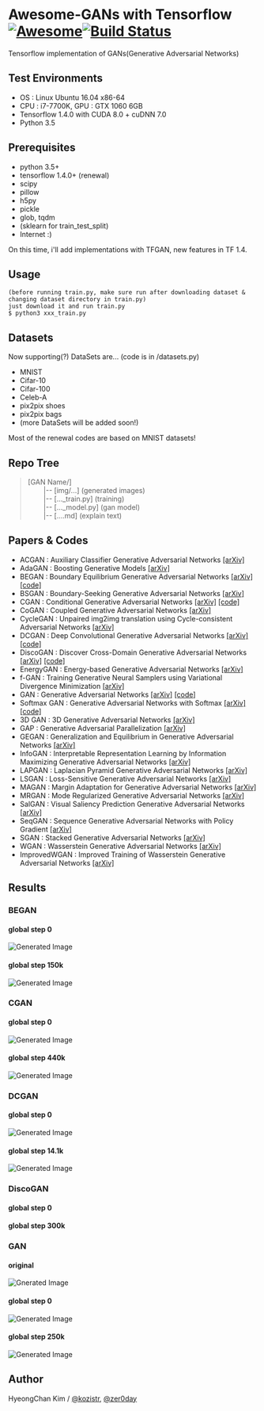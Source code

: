 # Awesome-GANs with Tensorflow [![Awesome](https://cdn.rawgit.com/sindresorhus/awesome/d7305f38d29fed78fa85652e3a63e154dd8e8829/media/badge.svg)](https://github.com/sindresorhus/awesome)[![Build Status](https://travis-ci.org/dwyl/esta.svg?branch=master)](https://travis-ci.org/)
Tensorflow implementation of GANs(Generative Adversarial Networks)

## Test Environments
* OS : Linux Ubuntu 16.04 x86-64
* CPU : i7-7700K, GPU : GTX 1060 6GB
* Tensorflow 1.4.0 with CUDA 8.0 + cuDNN 7.0
* Python 3.5

## Prerequisites
* python 3.5+
* tensorflow 1.4.0+ (renewal)
* scipy
* pillow
* h5py
* pickle
* glob, tqdm
* (sklearn for train_test_split)
* Internet :)

On this time, i'll add implementations with TFGAN, new features in TF 1.4.

## Usage
    (before running train.py, make sure run after downloading dataset & changing dataset directory in train.py)
    just download it and run train.py
    $ python3 xxx_train.py

## Datasets
Now supporting(?) DataSets are... (code is in /datasets.py)
* MNIST
* Cifar-10
* Cifar-100
* Celeb-A
* pix2pix shoes
* pix2pix bags
* (more DataSets will be added soon!)

Most of the renewal codes are based on MNIST datasets!

## Repo Tree
> [GAN Name/] <br/>
> &nbsp;&nbsp;&nbsp;&nbsp;&nbsp;&nbsp;&nbsp; |-- [img/...] (generated images) <br/>
> &nbsp;&nbsp;&nbsp;&nbsp;&nbsp;&nbsp;&nbsp; |-- [..._train.py] (training) <br/>
> &nbsp;&nbsp;&nbsp;&nbsp;&nbsp;&nbsp;&nbsp; |-- [..._model.py] (gan model) <br/>
> &nbsp;&nbsp;&nbsp;&nbsp;&nbsp;&nbsp;&nbsp; |-- [....md] (explain text) <br/>

## Papers & Codes
* ACGAN        : Auxiliary Classifier Generative Adversarial Networks [[arXiv]](https://arxiv.org/abs/1610.09585)
* AdaGAN       : Boosting Generative Models [[arXiv]](https://arxiv.org/abs/1701.02386)
* BEGAN        : Boundary Equilibrium Generative Adversarial Networks [[arXiv]](https://arxiv.org/abs/1703.10717) [[code]](https://github.com/kozistr/Awesome-GANs/blob/master/BEGAN/began.py)
* BSGAN        : Boundary-Seeking Generative Adversarial Networks [[arXiv]](https://arxiv.org/abs/1702.08431)
* CGAN         : Conditional Generative Adversarial Networks [[arXiv]](https://arxiv.org/abs/1411.1784) [[code]](https://github.com/kozistr/Awesome-GANs/blob/master/CGAN/cgan.py)
* CoGAN        : Coupled Generative Adversarial Networks [[arXiv]](https://arxiv.org/abs/1606.07536)
* CycleGAN     : Unpaired img2img translation using Cycle-consistent Adversarial Networks [[arXiv]](https://arxiv.org/pdf/1703.10593.pdf)
* DCGAN        : Deep Convolutional Generative Adversarial Networks [[arXiv]](https://arxiv.org/abs/1511.06434) [[code]](https://github.com/kozistr/Awesome-GANs/blob/master/DCGAN/dcgan.py)
* DiscoGAN     : Discover Cross-Domain Generative Adversarial Networks [[arXiv]](https://arxiv.org/abs/1703.05192) [[code]](https://github.com/kozistr/Awesome-GANs/blob/master/DiscoGAN/discogan.py)
* EnergyGAN    : Energy-based Generative Adversarial Networks [[arXiv]](https://arxiv.org/abs/1609.03126)
* f-GAN        : Training Generative Neural Samplers using Variational Divergence Minimization [[arXiv]](https://arxiv.org/abs/1606.00709)
* GAN          : Generative Adversarial Networks [[arXiv]](https://arxiv.org/abs/1406.2661) [[code]](https://github.com/kozistr/Awesome-GANs/blob/master/GAN/gan.py)
* Softmax GAN  : Generative Adversarial Networks with Softmax [[arXiv]](https://arxiv.org/pdf/1704.06191.pdf) [[code]](https://github.com/kozistr/Awesome-GANs/blob/master/GAN/gan.py)
* 3D GAN       : 3D Generative Adversarial Networks [[arXiv]](http://3dgan.csail.mit.edu/)
* GAP          : Generative Adversarial Parallelization [[arXiv]](https://arxiv.org/abs/1612.04021)
* GEGAN        : Generalization and Equilibrium in Generative Adversarial Networks [[arXiv]](https://arxiv.org/abs/1703.00573)
* InfoGAN      : Interpretable Representation Learning by Information Maximizing Generative Adversarial Networks [[arXiv]](https://arxiv.org/abs/1606.03657)
* LAPGAN       : Laplacian Pyramid Generative Adversarial Networks [[arXiv]](https://arxiv.org/abs/1506.05751)
* LSGAN        : Loss-Sensitive Generative Adversarial Networks [[arXiv]](https://arxiv.org/abs/1701.06264)
* MAGAN        : Margin Adaptation for Generative Adversarial Networks [[arXiv]](https://arxiv.org/abs/1704.03817)
* MRGAN        : Mode Regularized Generative Adversarial Networks [[arXiv]](https://arxiv.org/abs/1612.02136)
* SalGAN       : Visual Saliency Prediction Generative Adversarial Networks [[arXiv]](https://arxiv.org/abs/1701.01081)
* SeqGAN       : Sequence Generative Adversarial Networks with Policy Gradient [[arXiv]](https://arxiv.org/abs/1609.05473)
* SGAN         : Stacked Generative Adversarial Networks [[arXiv]](https://arxiv.org/abs/1612.04357)
* WGAN         : Wasserstein Generative Adversarial Networks [[arXiv]](https://arxiv.org/abs/1701.07875)
* ImprovedWGAN : Improved Training of Wasserstein Generative Adversarial Networks [[arXiv]](https://arxiv.org/abs/1704.00028)

## Results
### BEGAN
#### global step 0
![Generated Image](https://github.com/kozistr/Awesome-GANs/blob/master/BEGAN/BEGAN/train_0_0.png)
#### global step 150k
![Generated Image](https://github.com/kozistr/Awesome-GANs/blob/master/BEGAN/BEGAN/train_0_0.png)

### CGAN
#### global step 0
![Generated Image](https://github.com/kozistr/Awesome-GANs/blob/master/CGAN/CGAN/train_00000000.png)
#### global step 440k
![Generated Image](https://github.com/kozistr/Awesome-GANs/blob/master/CGAN/CGAN/train_00440000.png)

### DCGAN
#### global step 0
![Generated Image](https://github.com/kozistr/Awesome-GANs/blob/master/DCGAN/DCGAN/train_0_0.png)
#### global step 14.1k
![Generated Image](https://github.com/kozistr/Awesome-GANs/blob/master/DCGAN/DCGAN/train_199_140250.png)

### DiscoGAN
#### global step 0

#### global step 300k


### GAN
#### original
![Gnerated Image](https://github.com/kozistr/Awesome-GANs/blob/master/GAN/gen_img/original.png)
#### global step 0
![Generated Image](https://github.com/kozistr/Awesome-GANs/blob/master/GAN/gen_img/train_00000000.png)
#### global step 250k
![Generated Image](https://github.com/kozistr/Awesome-GANs/blob/master/GAN/gen_img/train_00250000.png)


## Author
HyeongChan Kim / [@kozistr](https://kozistr.github.io), [@zer0day](http://zer0day.tistory.com)
